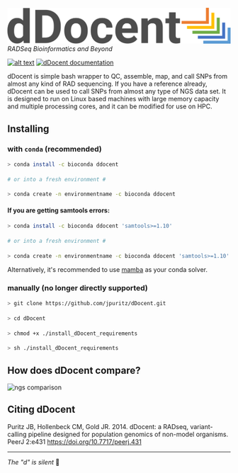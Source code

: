 ![logo](logo.png)
_RADSeq Bioinformatics and Beyond_

[![alt text](https://anaconda.org/bioconda/ddocent/badges/downloads.svg)](https://anaconda.org/bioconda/ddocent) 
[![dDocent documentation](https://img.shields.io/badge/documentation-website-informational?logo=Read%20The%20Docs&logoColor=white)](https://www.ddocent.com)

dDocent is simple bash wrapper to QC, assemble, map, and call SNPs from almost any kind of RAD sequencing. If you have a reference already, dDocent can be used to call SNPs from almost any type of NGS data set. It is designed to run on Linux based machines with large memory capacity and multiple processing cores, and it can be modified for use on HPC. 

## Installing

### with `conda` (recommended)
```bash
> conda install -c bioconda ddocent

# or into a fresh environment #

> conda create -n environmentname -c bioconda ddocent
```

#### If you are getting samtools errors:
```bash
> conda install -c bioconda ddocent 'samtools>=1.10'

# or into a fresh environment #

> conda create -n environmentname -c bioconda ddocent 'samtools>=1.10'
```
Alternatively, it's recommended to use [mamba](https://github.com/mamba-org/mamba) as your conda solver.

### manually (no longer directly supported)
```bash
> git clone https://github.com/jpuritz/dDocent.git

> cd dDocent

> chmod +x ./install_dDocent_requirements

> sh ./install_dDocent_requirements
```

## How does dDocent compare?

![ngs comparison](https://github.com/jpuritz/dDocent/blob/master/Sample%20Comparsion.png)

## Citing dDocent
Puritz JB, Hollenbeck CM, Gold JR. 2014. dDocent: a RADseq, variant-calling pipeline designed for population genomics of non-model organisms. PeerJ 2:e431 https://doi.org/10.7717/peerj.431

-----

_The "d" is silent_ 🤫

